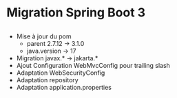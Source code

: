 # Migration Spring Boot 3

##
* Mise à jour du pom
  * parent 2.7.12 -> 3.1.0
  * java.version -> 17
* Migration javax.* -> jakarta.*
* Ajout Configuration WebMvcConfig pour trailing slash
* Adaptation WebSecurityConfig
* Adaptation repository
* Adaptation application.properties